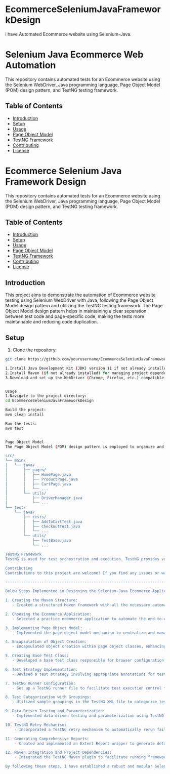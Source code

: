 # EcommerceSeleniumJavaFrameworkDesign
i have Automated Ecommerce website using Selenium-Java.


# Selenium Java Ecommerce Web Automation

This repository contains automated tests for an Ecommerce website using the Selenium WebDriver, Java programming language, Page Object Model (POM) design pattern, and TestNG testing framework.

## Table of Contents

- [Introduction](#introduction)
- [Setup](#setup)
- [Usage](#usage)
- [Page Object Model](#page-object-model)
- [TestNG Framework](#testng-framework)
- [Contributing](#contributing)
- [License](#license)

# Ecommerce Selenium Java Framework Design

This repository contains automated tests for an Ecommerce website using the Selenium WebDriver, Java programming language, Page Object Model (POM) design pattern, and TestNG testing framework.

## Table of Contents

- [Introduction](#introduction)
- [Setup](#setup)
- [Usage](#usage)
- [Page Object Model](#page-object-model)
- [TestNG Framework](#testng-framework)
- [Contributing](#contributing)
- [License](#license)

## Introduction

This project aims to demonstrate the automation of Ecommerce website testing using Selenium WebDriver with Java, following the Page Object Model design pattern and utilizing the TestNG testing framework. The Page Object Model design pattern helps in maintaining a clear separation between test code and page-specific code, making the tests more maintainable and reducing code duplication.

## Setup

1. Clone the repository:

```bash
git clone https://github.com/yourusername/EcommerceSeleniumJavaFrameworkDesign.git

1.Install Java Development Kit (JDK) version 11 if not already installed.
2.Install Maven (if not already installed) for managing project dependencies.
3.Download and set up the WebDriver (Chrome, Firefox, etc.) compatible with your browser version.


Usage
1.Navigate to the project directory:
cd EcommerceSeleniumJavaFrameworkDesign

Build the project:
mvn clean install

Run the tests:
mvn test


Page Object Model
The Page Object Model (POM) design pattern is employed to organize and structure the automation framework. Each page of the Ecommerce website has a corresponding Page Object class, encapsulating the page's elements and interactions. This separation allows for easy maintenance and enhances test readability.

src/
└── main/
│   └── java/
│       ├── pages/
│       │   ├── HomePage.java
│       │   ├── ProductPage.java
│       │   ├── CartPage.java
│       │   └── ...
│       └── utils/
│           ├── DriverManager.java
│           └── ...
└── test/
    └── java/
        ├── tests/
        │   ├── AddToCartTest.java
        │   ├── CheckoutTest.java
        │   └── ...
        └── utils/
            ├── TestBase.java
            └── ...

TestNG Framework
TestNG is used for test orchestration and execution. TestNG provides various features such as grouping, parallel execution, and reporting. TestNG configuration allows customization of test execution behavior, such as defining test suites and setting up test dependencies.

Contributing
Contributions to this project are welcome! If you find any issues or want to add new features, feel free to open a pull request. Please ensure that your code follows the established coding standards and includes appropriate tests.

----------------------------------------------------------------------------------------------------------------------------

Below Steps Implemented in Designing the Selenium-Java Ecommerce Application Framework from Scratch.

1. Creating the Maven Structure:
   - Created a structured Maven framework with all the necessary automation dependencies, including Selenium, Java, TestNG, and Maven. This was done using Eclipse as the IDE.

2. Choosing the Ecommerce Application:
   - Selected a practice ecommerce application to automate the end-to-end flow, covering all the mentioned test scenarios.

3. Implementing Page Object Model:
   - Implemented the page object model mechanism to centralize and manage locators from respective classes.

4. Encapsulation of Object Creation:
   - Encapsulated object creation within page object classes, enhancing modularity and separation of concerns.

5. Creating Base Test Class:
   - Developed a base test class responsible for browser configuration details and global properties setup.

6. Test Strategy Implementation:
   - Devised a test strategy involving appropriate annotations for test grouping and distribution.

7. TestNG Runner Configuration:
   - Set up a TestNG runner file to facilitate test execution control from a single entry point.

8. Test Categorization with Groupings:
   - Utilized sample groupings in the TestNG XML file to categorize tests for distinct execution scenarios.

9. Data-Driven Testing and Parameterization:
   - Implemented data-driven testing and parameterization using TestNG DataProviders, HashMaps, and JSON file readers. Also integrated TestNG listeners to capture automatic screenshots on test failures and logging.

10. TestNG Retry Mechanism:
    - Incorporated a TestNG retry mechanism to automatically rerun failed tests, addressing flaky test scenarios in the practice ecommerce application.

11. Generating Comprehensive Reports:
    - Created and implemented an Extent Report wrapper to generate detailed HTML reports for the application. Made framework enhancements to support parallel execution using a thread-safe mechanism.

12. Maven Integration and Project Dependencies:
    - Integrated the TestNG Maven plugin to facilitate running framework tests using Maven commands. Refer to the POM.xml file for more details regarding project dependency setup.

By following these steps, I have established a robust and modular Selenium-Java ecommerce application framework, enabling efficient test automation and comprehensive reporting. This framework ensures streamlined test execution and management, contributing to effective software quality assurance practices.
